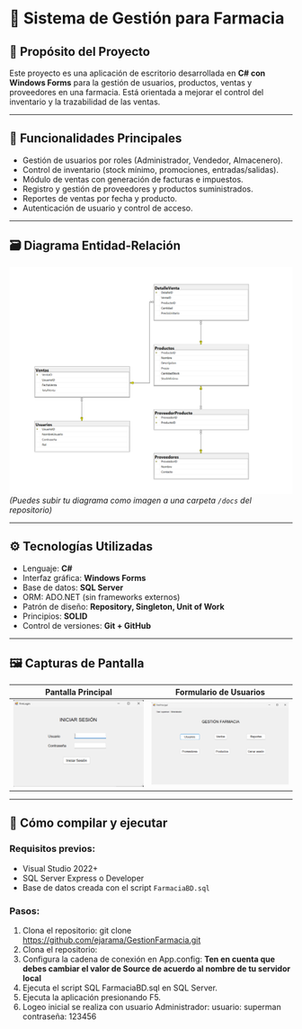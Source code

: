 # 🎯 Sistema de Gestión para Farmacia

## 📌 Propósito del Proyecto

Este proyecto es una aplicación de escritorio desarrollada en **C# con Windows Forms** para la gestión de usuarios, productos, ventas y proveedores en una farmacia. Está orientada a mejorar el control del inventario y la trazabilidad de las ventas.

---

## 🧩 Funcionalidades Principales 

- Gestión de usuarios por roles (Administrador, Vendedor, Almacenero).
- Control de inventario (stock mínimo, promociones, entradas/salidas).
- Módulo de ventas con generación de facturas e impuestos.
- Registro y gestión de proveedores y productos suministrados.
- Reportes de ventas por fecha y producto.
- Autenticación de usuario y control de acceso.

---

## 🗃 Diagrama Entidad-Relación

![Diagrama ER](./docs/diagramaER.png)  
*(Puedes subir tu diagrama como imagen a una carpeta `/docs` del repositorio)*

---

## ⚙️ Tecnologías Utilizadas

- Lenguaje: **C#**
- Interfaz gráfica: **Windows Forms**
- Base de datos: **SQL Server**
- ORM: ADO.NET (sin frameworks externos)
- Patrón de diseño: **Repository, Singleton, Unit of Work**
- Principios: **SOLID**
- Control de versiones: **Git + GitHub**

---

## 🖼️ Capturas de Pantalla

| Pantalla Principal | Formulario de Usuarios |
|--------------------|------------------------|
| ![Principal](./docs/captura1.png) | ![Usuarios](./docs/captura2.png) |

---

## 🚀 Cómo compilar y ejecutar

### Requisitos previos:
- Visual Studio 2022+
- SQL Server Express o Developer
- Base de datos creada con el script `FarmaciaBD.sql`

### Pasos:
1. Clona el repositorio:  git clone https://github.com/ejarama/GestionFarmacia.git
2. Clona el repositorio:
3. Configura la cadena de conexión en App.config: **Ten en cuenta que debes cambiar el valor de Source de acuerdo al nombre de tu servidor local**
    <connectionStrings>
		<add name="ConexionBD"
			 connectionString="Data Source=desktop-nbmes14\ejaramillo;Initial Catalog=FarmaciaDB;User ID=usr_far;Password=Segura123!;"
			 providerName="System.Data.SqlClient" />
	</connectionStrings>
4. Ejecuta el script SQL FarmaciaBD.sql en SQL Server.
5. Ejecuta la aplicación presionando F5.
6. Logeo inicial se realiza con usuario Administrador:
    usuario: superman
    contraseña: 123456

